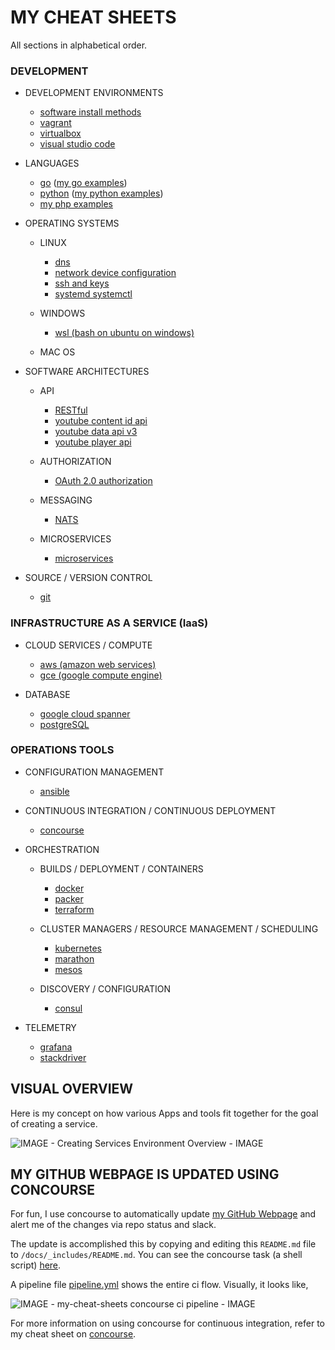 
# MY CHEAT SHEETS

All sections in alphabetical order.

### DEVELOPMENT

* DEVELOPMENT ENVIRONMENTS

  * [software install methods](https://github.com/JeffDeCola/my-cheat-sheets/tree/master/development/development-environments/software-install-methods-cheat-sheet)
  * [vagrant](https://github.com/JeffDeCola/my-cheat-sheets/tree/master/development/development-environments/vagrant-cheat-sheet)
  * [virtualbox](https://github.com/JeffDeCola/my-cheat-sheets/tree/master/development/development-environments/virtualbox-cheat-sheet)
  * [visual studio code](https://github.com/JeffDeCola/my-cheat-sheets/tree/master/development/development-environments/visual-studio-code-cheat-sheet)

* LANGUAGES

  * [go](https://github.com/JeffDeCola/my-cheat-sheets/tree/master/development/languages/go-cheat-sheet)
    ([my go examples](https://github.com/JeffDeCola/my-go-examples))
  * [python](https://github.com/JeffDeCola/my-cheat-sheets/tree/master/development/languages/python-cheat-sheet)
    ([my python examples](https://github.com/JeffDeCola/my-python-examples))
  * [my php examples](https://github.com/JeffDeCola/my-php-containers)

* OPERATING SYSTEMS

  * LINUX

    * [dns](https://github.com/JeffDeCola/my-cheat-sheets/tree/master/development/operating-systems/linux/dns-cheat-sheet)
    * [network device configuration](https://github.com/JeffDeCola/my-cheat-sheets/tree/master/development/operating-systems/linux/network-device-configuration-cheat-sheet)
    * [ssh and keys](https://github.com/JeffDeCola/my-cheat-sheets/tree/master/development/operating-systems/linux/ssh-and-keys-cheat-sheet)
    * [systemd systemctl](https://github.com/JeffDeCola/my-cheat-sheets/tree/master/development/operating-systems/linux/systemd-systemctl-cheat-sheet)

  * WINDOWS

    * [wsl (bash on ubuntu on windows)](https://github.com/JeffDeCola/my-cheat-sheets/tree/master/development/operating-systems/windows/wsl-bash-on-ubuntu-on-windows-cheat-sheet)

  * MAC OS

* SOFTWARE ARCHITECTURES

  * API

    * [RESTful](https://github.com/JeffDeCola/my-cheat-sheets/tree/master/development/software-architectures/api/RESTful-cheat-sheet)
    * [youtube content id api](https://github.com/JeffDeCola/my-cheat-sheets/tree/master/development/software-architectures/api/youtube-content-id-api-cheat-sheet)
    * [youtube data api v3](https://github.com/JeffDeCola/my-cheat-sheets/tree/master/development/software-architectures/api/youtube-data-api-v3-cheat-sheet)
    * [youtube player api](https://github.com/JeffDeCola/my-cheat-sheets/tree/master/development/software-architectures/api/youtube-player-api-cheat-sheet)

  * AUTHORIZATION

    * [OAuth 2.0 authorization](https://github.com/JeffDeCola/my-cheat-sheets/tree/master/development/software-architectures/authorization/OAuth-2.0-authorization-cheat-sheet)

  * MESSAGING

    * [NATS](https://github.com/JeffDeCola/my-cheat-sheets/tree/master/development/software-architectures/messaging/NATS-cheat-sheet)

  * MICROSERVICES

    * [microservices](https://github.com/JeffDeCola/my-cheat-sheets/tree/master/development/software-architectures/microservices/microservices-cheat-sheet)

* SOURCE / VERSION CONTROL

  * [git](https://github.com/JeffDeCola/my-cheat-sheets/tree/master/development/source-version-control/git-cheat-sheet)

### INFRASTRUCTURE AS A SERVICE (IaaS)

* CLOUD SERVICES / COMPUTE

  * [aws (amazon web services)](https://github.com/JeffDeCola/my-cheat-sheets/tree/master/infrastructure-as-a-service/cloud-services-compute/amazon-web-services-cheat-sheet)
  * [gce (google compute engine)](https://github.com/JeffDeCola/my-cheat-sheets/tree/master/infrastructure-as-a-service/cloud-services-compute/google-compute-engine-cheat-sheet)

* DATABASE

  * [google cloud spanner](https://github.com/JeffDeCola/my-cheat-sheets/tree/master/infrastructure-as-a-service/database/google-cloud-spanner-cheat-sheet)
  * [postgreSQL](https://github.com/JeffDeCola/my-cheat-sheets/tree/master/infrastructure-as-a-service/database/postgreSQL-cheat-sheet)

### OPERATIONS TOOLS

* CONFIGURATION MANAGEMENT

  * [ansible](https://github.com/JeffDeCola/my-cheat-sheets/tree/master/operations-tools/configuration-management/ansible-cheat-sheet)

* CONTINUOUS INTEGRATION / CONTINUOUS DEPLOYMENT

  * [concourse](https://github.com/JeffDeCola/my-cheat-sheets/tree/master/operations-tools/continuous-integration-continuous-deployment/concourse-cheat-sheet)

* ORCHESTRATION

  * BUILDS / DEPLOYMENT / CONTAINERS

    * [docker](https://github.com/JeffDeCola/my-cheat-sheets/tree/master/operations-tools/orchestration/builds-deployment-containers/docker-cheat-sheet)
    * [packer](https://github.com/JeffDeCola/my-cheat-sheets/tree/master/operations-tools/orchestration/builds-deployment-containers/packer-cheat-sheet)
    * [terraform](https://github.com/JeffDeCola/my-cheat-sheets/tree/master/operations-tools/orchestration/builds-deployment-containers/terraform-cheat-sheet)

  * CLUSTER MANAGERS / RESOURCE MANAGEMENT / SCHEDULING

    * [kubernetes](https://github.com/JeffDeCola/my-cheat-sheets/tree/master/operations-tools/orchestration/cluster-managers-resource-management-scheduling/kubernetes-cheat-sheet)
    * [marathon](https://github.com/JeffDeCola/my-cheat-sheets/tree/master/operations-tools/orchestration/cluster-managers-resource-management-scheduling/marathon-cheat-sheet-sheet)
    * [mesos](https://github.com/JeffDeCola/my-cheat-sheets/tree/master/operations-tools/orchestration/cluster-managers-resource-management-scheduling/mesos-cheat-sheet)

  * DISCOVERY / CONFIGURATION

    * [consul](https://github.com/JeffDeCola/my-cheat-sheets/tree/master/operations-tools/orchestration/discovery-configuration/consul-cheat-sheet)

* TELEMETRY

  * [grafana](https://github.com/JeffDeCola/my-cheat-sheets/tree/master/operations-tools/telemetry/grafana-cheat-sheet)
  * [stackdriver](https://github.com/JeffDeCola/my-cheat-sheets/tree/master/operations-tools/telemetry/stackdriver-cheat-sheet)

## VISUAL OVERVIEW

Here is my concept on how various Apps and tools fit together
for the goal of creating a service.

![IMAGE - Creating Services Environment Overview - IMAGE](pics/Creating-Services-Environment-Overview.jpg)

## MY GITHUB WEBPAGE IS UPDATED USING CONCOURSE

For fun, I use concourse to automatically update
[my GitHub Webpage](https://jeffdecola.github.io/my-cheat-sheets/) and alert me of
the changes via repo status and slack.

The update is accomplished this by copying and editing
this `README.md` file to `/docs/_includes/README.md`.
You can see the concourse task (a shell script)
[here](https://github.com/JeffDeCola/my-cheat-sheets/tree/master/ci/scripts/readme-github-pages.sh).

A pipeline file [pipeline.yml](https://github.com/JeffDeCola/my-cheat-sheets/tree/master/ci/pipeline.yml)
shows the entire ci flow. Visually, it looks like,

![IMAGE - my-cheat-sheets concourse ci pipeline - IMAGE](pics/my-cheat-sheets-pipeline.jpg)

For more information on using concourse for continuous integration,
refer to my cheat sheet on [concourse](https://github.com/JeffDeCola/my-cheat-sheets/tree/master/operations-tools/continuous-integration-continuous-deployment/concourse-cheat-sheet).


